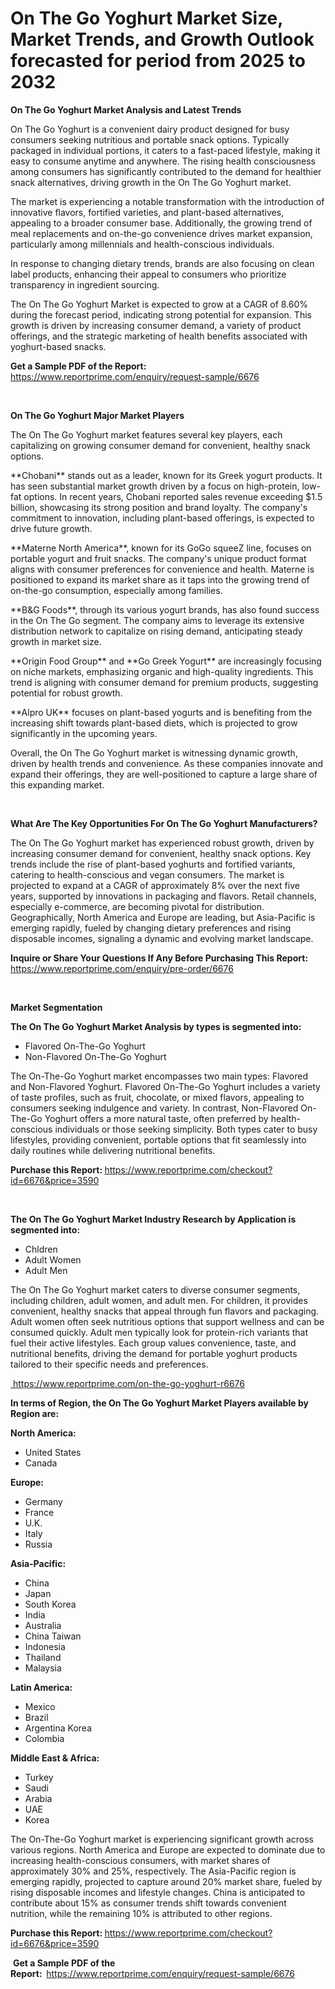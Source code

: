 <p><h1>On The Go Yoghurt Market Size, Market Trends, and Growth Outlook forecasted for period from 2025 to 2032</h1></p><p><strong>On The Go Yoghurt Market Analysis and Latest Trends</strong></p>
<p><p>On The Go Yoghurt is a convenient dairy product designed for busy consumers seeking nutritious and portable snack options. Typically packaged in individual portions, it caters to a fast-paced lifestyle, making it easy to consume anytime and anywhere. The rising health consciousness among consumers has significantly contributed to the demand for healthier snack alternatives, driving growth in the On The Go Yoghurt market. </p><p>The market is experiencing a notable transformation with the introduction of innovative flavors, fortified varieties, and plant-based alternatives, appealing to a broader consumer base. Additionally, the growing trend of meal replacements and on-the-go convenience drives market expansion, particularly among millennials and health-conscious individuals. </p><p>In response to changing dietary trends, brands are also focusing on clean label products, enhancing their appeal to consumers who prioritize transparency in ingredient sourcing. </p><p>The On The Go Yoghurt Market is expected to grow at a CAGR of 8.60% during the forecast period, indicating strong potential for expansion. This growth is driven by increasing consumer demand, a variety of product offerings, and the strategic marketing of health benefits associated with yoghurt-based snacks.</p></p>
<p><strong>Get a Sample PDF of the Report:&nbsp;</strong> <a href="https://www.reportprime.com/enquiry/request-sample/6676?utm_campaign=4560&utm_medium=2&utm_source=Github&utm_content=ia&utm_term=16052025&utm_id=on-the-go-yoghurt">https://www.reportprime.com/enquiry/request-sample/6676</a></p>
<p>&nbsp;</p>
<p><strong>On The Go Yoghurt Major Market Players</strong></p>
<p><p>The On The Go Yoghurt market features several key players, each capitalizing on growing consumer demand for convenient, healthy snack options. </p><p>**Chobani** stands out as a leader, known for its Greek yogurt products. It has seen substantial market growth driven by a focus on high-protein, low-fat options. In recent years, Chobani reported sales revenue exceeding $1.5 billion, showcasing its strong position and brand loyalty. The company's commitment to innovation, including plant-based offerings, is expected to drive future growth.</p><p>**Materne North America**, known for its GoGo squeeZ line, focuses on portable yogurt and fruit snacks. The company's unique product format aligns with consumer preferences for convenience and health. Materne is positioned to expand its market share as it taps into the growing trend of on-the-go consumption, especially among families.</p><p>**B&G Foods**, through its various yogurt brands, has also found success in the On The Go segment. The company aims to leverage its extensive distribution network to capitalize on rising demand, anticipating steady growth in market size. </p><p>**Origin Food Group** and **Go Greek Yogurt** are increasingly focusing on niche markets, emphasizing organic and high-quality ingredients. This trend is aligning with consumer demand for premium products, suggesting potential for robust growth.</p><p>**Alpro UK** focuses on plant-based yogurts and is benefiting from the increasing shift towards plant-based diets, which is projected to grow significantly in the upcoming years.</p><p>Overall, the On The Go Yoghurt market is witnessing dynamic growth, driven by health trends and convenience. As these companies innovate and expand their offerings, they are well-positioned to capture a large share of this expanding market.</p></p>
<p>&nbsp;</p>
<p><strong>What Are The Key Opportunities For On The Go Yoghurt Manufacturers?</strong></p>
<p><p>The On The Go Yoghurt market has experienced robust growth, driven by increasing consumer demand for convenient, healthy snack options. Key trends include the rise of plant-based yoghurts and fortified variants, catering to health-conscious and vegan consumers. The market is projected to expand at a CAGR of approximately 8% over the next five years, supported by innovations in packaging and flavors. Retail channels, especially e-commerce, are becoming pivotal for distribution. Geographically, North America and Europe are leading, but Asia-Pacific is emerging rapidly, fueled by changing dietary preferences and rising disposable incomes, signaling a dynamic and evolving market landscape.</p></p>
<p><strong>Inquire or Share Your Questions If Any Before Purchasing This Report:</strong> <a href="https://www.reportprime.com/enquiry/pre-order/6676?utm_campaign=4560&utm_medium=2&utm_source=Github&utm_content=ia&utm_term=16052025&utm_id=on-the-go-yoghurt">https://www.reportprime.com/enquiry/pre-order/6676</a></p>
<p>&nbsp;</p>
<p><strong>Market Segmentation</strong></p>
<p><strong>The On The Go Yoghurt Market Analysis by types is segmented into:</strong></p>
<p><ul><li>Flavored On-The-Go Yoghurt</li><li>Non-Flavored On-The-Go Yoghurt</li></ul></p>
<p><p>The On-The-Go Yoghurt market encompasses two main types: Flavored and Non-Flavored Yoghurt. Flavored On-The-Go Yoghurt includes a variety of taste profiles, such as fruit, chocolate, or mixed flavors, appealing to consumers seeking indulgence and variety. In contrast, Non-Flavored On-The-Go Yoghurt offers a more natural taste, often preferred by health-conscious individuals or those seeking simplicity. Both types cater to busy lifestyles, providing convenient, portable options that fit seamlessly into daily routines while delivering nutritional benefits.</p></p>
<p><strong>Purchase this Report:&nbsp;</strong><a href="https://www.reportprime.com/checkout?id=6676&price=3590&utm_campaign=4560&utm_medium=2&utm_source=Github&utm_content=ia&utm_term=16052025&utm_id=on-the-go-yoghurt">https://www.reportprime.com/checkout?id=6676&price=3590</a></p>
<p>&nbsp;</p>
<p><strong>The On The Go Yoghurt Market Industry Research by Application is segmented into:</strong></p>
<p><ul><li>Chldren</li><li>Adult Women</li><li>Adult Men</li></ul></p>
<p><p>The On The Go Yoghurt market caters to diverse consumer segments, including children, adult women, and adult men. For children, it provides convenient, healthy snacks that appeal through fun flavors and packaging. Adult women often seek nutritious options that support wellness and can be consumed quickly. Adult men typically look for protein-rich variants that fuel their active lifestyles. Each group values convenience, taste, and nutritional benefits, driving the demand for portable yoghurt products tailored to their specific needs and preferences.</p></p>
<p><a href="https://www.reportprime.com/on-the-go-yoghurt-r6676?utm_campaign=4560&utm_medium=2&utm_source=Github&utm_content=ia&utm_term=16052025&utm_id=on-the-go-yoghurt">&nbsp;https://www.reportprime.com/on-the-go-yoghurt-r6676</a></p>
<p><strong>In terms of Region, the On The Go Yoghurt Market Players available by Region are:</strong></p>
<p>
    <p> <strong> North America: </strong>
        <ul>
            <li>United States</li>
            <li>Canada</li>
        </ul>
        </p> 
    <p> <strong> Europe: </strong>
        <ul>
            <li>Germany</li>
            <li>France</li>
            <li>U.K.</li>
            <li>Italy</li>
            <li>Russia</li>
        </ul>
        </p> 
    <p> <strong> Asia-Pacific: </strong>
        <ul>
            <li>China</li>
            <li>Japan</li>
            <li>South Korea</li>
            <li>India</li>
            <li>Australia</li>
            <li>China Taiwan</li>
            <li>Indonesia</li>
            <li>Thailand</li>
            <li>Malaysia</li>
        </ul>
        </p> 
    <p> <strong> Latin America: </strong>
        <ul>
            <li>Mexico</li>
            <li>Brazil</li>
            <li>Argentina Korea</li>
            <li>Colombia</li>
        </ul>
        </p> 
    <p> <strong> Middle East & Africa: </strong>
        <ul>
            <li>Turkey</li>
            <li>Saudi</li>
            <li>Arabia</li>
            <li>UAE</li>
            <li>Korea</li>
        </ul>
    </p>
    </p>
<p><p>The On-The-Go Yoghurt market is experiencing significant growth across various regions. North America and Europe are expected to dominate due to increasing health-conscious consumers, with market shares of approximately 30% and 25%, respectively. The Asia-Pacific region is emerging rapidly, projected to capture around 20% market share, fueled by rising disposable incomes and lifestyle changes. China is anticipated to contribute about 15% as consumer trends shift towards convenient nutrition, while the remaining 10% is attributed to other regions.</p></p>
<p><strong>Purchase this Report: </strong><a href="https://www.reportprime.com/checkout?id=6676&price=3590&utm_campaign=4560&utm_medium=2&utm_source=Github&utm_content=ia&utm_term=16052025&utm_id=on-the-go-yoghurt">https://www.reportprime.com/checkout?id=6676&price=3590</a></p>
<p>&nbsp;<strong>Get a Sample PDF of the Report:&nbsp;&nbsp;</strong><a href="https://www.reportprime.com/enquiry/request-sample/6676?utm_campaign=4560&utm_medium=2&utm_source=Github&utm_content=ia&utm_term=16052025&utm_id=on-the-go-yoghurt">https://www.reportprime.com/enquiry/request-sample/6676</a></p>
<p><strong></strong></p>
<p><p></p><p></p><p></p></p>
